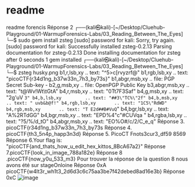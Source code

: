 # readme
readme forencis
Réponse 2
┌──(kali㉿kali)-[~/Desktop/Cluehub-Playground/01-WarmupForensics-Labs/03_Reading_Between_The_Eyes]
└─$ sudo gem install zsteg
[sudo] password for kali: 
Sorry, try again.
[sudo] password for kali: 
Successfully installed zsteg-0.2.13
Parsing documentation for zsteg-0.2.13
Done installing documentation for zsteg after 0 seconds
1 gem installed
┌──(kali㉿kali)-[~/Desktop/Cluehub-Playground/01-WarmupForensics-Labs/03_Reading_Between_The_Eyes]
└─$ zsteg husky.png
b1,r,lsb,xy         .. text: "^5>c[rvyzrf@"
b1,rgb,lsb,xy       .. text: "picoCTF{r34d1ng_b37w33n_7h3_by73s}"
b1,abgr,msb,xy      .. file: PGP Secret Sub-key -
b2,g,msb,xy         .. file: OpenPGP Public Key
b3,abgr,msb,xy      .. text: "t@Wv!Wt\tGtA"
b4,r,msb,xy         .. text: "0Tt7F3Saf"
b4,g,msb,xy         .. text: "2g'uV `3"
b4,b,lsb,xy         .. text: "##3\"TC%\"2f"
b4,b,msb,xy         .. text: " uvb&b@f!"
b4,rgb,lsb,xy       .. text: "1C5\"RdWD"
b4,rgb,msb,xy       .. text: "T E2d##B#VuQ`"
b4,bgr,lsb,xy       .. text: "A%2RTdGG"
b4,bgr,msb,xy       .. text: "EPD%4\"c\"#CUVqa "
b4,rgba,lsb,xy      .. text: "?5/%/d_tO"
b4,abgr,msb,xy      .. text: "EO%O#/c/2/C_e_q"
Réponse 3. picoCTF{r34d1ng_b37w33n_7h3_by73s
Réponse 4. picoCTF{th3_5n4p_happ3n3d}
Réponse 5. PicoCT Fnots3cur3_df59 8569
Réponse 6.Your flag is: "picoCTF{and_thats_how_u_edit_hex_kittos_8BcA67a2}"
Réponse 7.picoCTF{look_in_image_788a182e}
Réponse 8 .picoCTF{now_y0u_533_m3}
Pour trouver la réponse de la question 8 nous avons été sur stageOnloine
Réponse 0xA picoCTF{w4lt3r_wh1t3_2d6d3c6c75aa3be7f42debed8ad16e3b}
Réponse 0xC ![image](https://github.com/user-attachments/assets/29052c40-9368-49ab-8017-d7f677e45aad)



  
